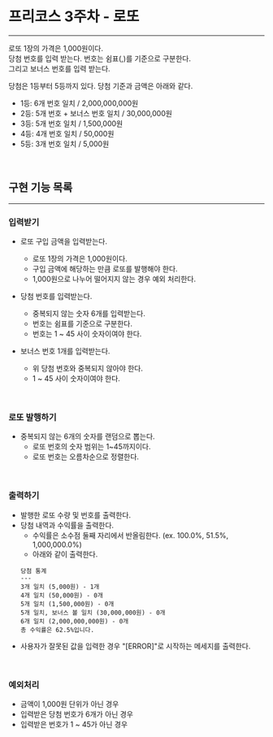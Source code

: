 # 프리코스 3주차 - 로또 
___
로또 1장의 가격은 1,000원이다.  
당첨 번호를 입력 받는다. 번호는 쉼표(,)를 기준으로 구분한다.  
그리고 보너스 번호를 입력 받는다.  

당첨은 1등부터 5등까지 있다. 당첨 기준과 금액은 아래와 같다.  
- 1등: 6개 번호 일치 / 2,000,000,000원
- 2등: 5개 번호 + 보너스 번호 일치 / 30,000,000원
- 3등: 5개 번호 일치 / 1,500,000원 
- 4등: 4개 번호 일치 / 50,000원
- 5등: 3개 번호 일치 / 5,000원

<br/>


## 구현 기능 목록

------

### 입력받기
- 로또 구입 금액을 입력받는다.
  - 로또 1장의 가격은 1,000원이다. 
  - 구입 금액에 해당하는 만큼 로또를 발행해야 한다.
  - 1,000원으로 나누어 떨어지지 않는 경우 예외 처리한다.


- 당첨 번호를 입력받는다.
  - 중복되지 않는 숫자 6개를 입력받는다.
  - 번호는 쉼표를 기준으로 구분한다.
  - 번호는 1 ~ 45 사이 숫자이여야 한다.


- 보너스 번호 1개를 입력받는다.
  - 위 당첨 번호와 중복되지 않아야 한다. 
  - 1 ~ 45 사이 숫자이여야 한다.

<br>

### 로또 발행하기
- 중복되지 않는 6개의 숫자를 랜덤으로 뽑는다.
  - 로또 번호의 숫자 범위는 1~45까지이다.
  - 로또 번호는 오름차순으로 정렬한다.

<br>


### 출력하기
- 발행한 로또 수량 및 번호를 출력한다.
- 당첨 내역과 수익률을 출력한다.
  - 수익률은 소수점 둘째 자리에서 반올림한다. (ex. 100.0%, 51.5%, 1,000,000.0%)
  - 아래와 같이 출력한다.
  ```
  당첨 통계
  ---
  3개 일치 (5,000원) - 1개
  4개 일치 (50,000원) - 0개
  5개 일치 (1,500,000원) - 0개
  5개 일치, 보너스 볼 일치 (30,000,000원) - 0개
  6개 일치 (2,000,000,000원) - 0개
  총 수익률은 62.5%입니다.
  ```
- 사용자가 잘못된 값을 입력한 경우 "[ERROR]"로 시작하는 메세지를 출력한다.

<br>

### 예외처리 
- 금액이 1,000원 단위가 아닌 경우
- 입력받은 당첨 번호가 6개가 아닌 경우
- 입력받은 번호가 1 ~ 45가 아닌 경우

